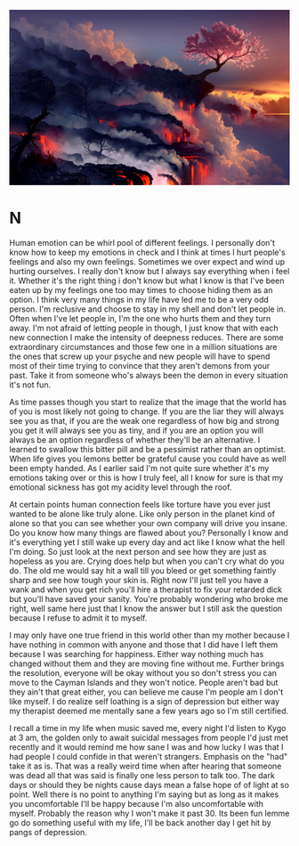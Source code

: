 ![image](../assets/01kgv4-20230521050554-gc8imgj.jpg)

# N

Human emotion can be whirl pool of  different feelings. I personally don't know how to keep my emotions in check and I think  at times I hurt people's feelings and also my own feelings. Sometimes we over expect and wind up hurting ourselves. I really don't know but I always say everything when i feel it. Whether it's the right thing i don't know but what I know is that I've been eaten up by my feelings one too may times to choose hiding them as an option. I think very many things in my life have led me to be a very odd person. I'm reclusive and choose to stay in my shell and don't let people in. Often when I've let people in, I'm the one who hurts them and they turn away. I'm not afraid of letting people in though, I just know that with each new connection I make the intensity of deepness reduces. There are some extraordinary circumstances and those few one in a million situations are the ones that screw up your psyche and new people will have to spend most of  their time trying to convince that they aren't demons from your past. Take it from someone who's always been the demon in every situation it's not fun.

As time passes though you start to realize that the image that the world has of you is most likely not going to change. If you are the liar they will always see you as that, if you are the weak one regardless of how big and strong you get it will always see you as tiny, and if you are an option you will always be an option regardless of whether they'll be an alternative. I learned to swallow this bitter pill and be a pessimist rather than an optimist. When life gives you lemons better be grateful cause you could have as well been empty handed. As I earlier said I'm not quite sure whether it's my  emotions taking over or this is how I truly feel, all I know for sure is that my emotional sickness has got my acidity level through the roof.

At certain points human connection feels like torture have you ever just wanted to be alone like truly alone. Like only person in the planet kind of alone so that you can see whether your own company will drive you insane. Do you know how many things are flawed about you? Personally I know and it's everything yet I still wake up every day and act like I know what the hell I'm doing. So just look at the next person and see how they are just as hopeless as you are. Crying does help but when you can't cry what do you do. The old me would say hit a wall till you bleed or get something faintly sharp and see how tough your skin is. Right now I'll just tell you have a wank and when you get rich you'll hire a therapist to fix your retarded dick but you'll have saved your sanity. You're probably wondering who broke me right, well same here just that I know the answer but I still ask the  question because I refuse to admit it to myself.

I may only have one true friend in this world other than my mother because I have nothing in common with anyone and those that I did have I left them because I was searching for happiness. Either way nothing much has changed without them and they are moving fine without me. Further brings the resolution, everyone will be okay without you so don't stress you can move to  the Cayman Islands and they won't notice. People aren't bad but they ain't that great either, you can believe me cause I'm people am I don't like myself. I do realize self loathing is a sign of depression but either way my therapist deemed me mentally sane a few years ago so I'm still certified.

I recall a time in my life when music saved me, every night I'd listen to Kygo at 3 am, the golden only to await suicidal messages from people I'd just met recently and it would remind me how sane I was and how lucky I was that I had people I could confide in that weren't strangers. Emphasis on the "had" take it as is. That was a really weird time when after hearing that someone was dead all that was said is finally one less person to talk too. The dark days or should they be nights cause days mean a false hope of of light at so point. Well there is no point to anything I'm saying but as long as it makes you uncomfortable I'll be happy because I'm also uncomfortable with myself. Probably the reason why I won't make it past 30. Its been fun lemme go do something useful with my life, I'll be back another day I get hit by pangs of depression.

‍
